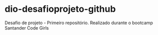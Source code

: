 # dio-desafioprojeto-github
Desafio de projeto - Primeiro repositório. Realizado durante o bootcamp Santander Code Girls
